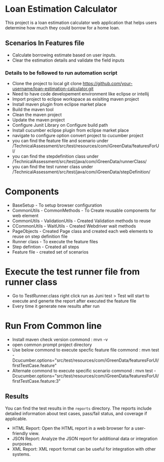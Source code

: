 # Loan Estimation Calculator

This project is a loan estimation calculator web application that helps users determine how much they could borrow for a home loan.

## Scenarios In Features file

- Calculate borrowing estimate based on user inputs.
- Clear the estimation details and validate the field inputs

### Details to be followed to run automation script
- Clone the project to local 
    git clone https://github.com/your-username/loan-estimation-calculator.git
- Need to have code developement environment like eclipse or intellij
- Import project to eclipse workspace as exisiting maven project
- Install maven plugin from eclipse market place
- Build the maven tool
- Clean the maven project
- Update the maven project
- Configure Junit Library on Configure build path
- Install cucumber eclipse plugin from eclipse market place
- navigate to configure option convert project to cucumber project
- you can find the feature file and scenario under /TechnicalAssessment/src/test/resources/com/iGreenData/featuresForUI/
- you can find the stepdefinition class under /TechnicalAssessment/src/test/java/com/iGreenData/runnerClass/
- you can find the test runner class under /TechnicalAssessment/src/test/java/com/iGreenData/stepDefinition/

# Components
- BaseSetup - To setup browser configuration
- CommonUtils - CommonMethods - To Create reusable components for web element
- CommonUtils - ValidationUtils - Created Validation methods to reuse
- CCommonUtils - WaitUtils - Created Webdriver wait methods
- PageObjects - Created Page class and created each web elements to reuse on step definition file
- Runner class - To execute the feature files
- Step defintion - Created all steps
- Feature file - created set of scenarios
  
# Execute the test runner file from runner class
- Go to TestRunner.class right click run as Juni test > Test will start to execute and generte the report after executed the feature file
- Every time it generate new results after run

# Run From Common line
- Install maven check version
commond : mvn -v
- open common prompt project directory 
- Use below commond to execute specfic feature file
commond : mvn test -Dcucumber.options="src/test/resources/com/iGreenData/featuresForUI/firstTestCase.feature"
- Alternate commond to execute specific scenario 
commond : mvn test -Dcucumber.options="src/test/resources/com/iGreenData/featuresForUI/firstTestCase.feature:3"

## Results
You can find the test results in the `reports` directory. The reports include detailed information about test cases, pass/fail status, and coverage if applicable.
- HTML Report: Open the HTML report in a web browser for a user-friendly view.
- JSON Report: Analyze the JSON report for additional data or integration purposes.
- XML Report: XML report format can be useful for integration with other systems.

